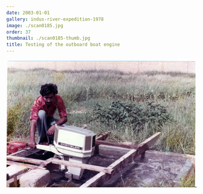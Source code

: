 ```yaml
---
date: 2003-01-01
gallery: indus-river-expedition-1978
image: ./scan0185.jpg
order: 37
thumbnail: ./scan0185-thumb.jpg
title: Testing of the outboard boat engine
---
```


![Testing of the outboard boat engine](./scan0185.jpg)
